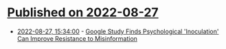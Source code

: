 # [Published on 2022-08-27](index.md)

* [2022-08-27, 15:34:00](https://tech.slashdot.org/story/22/08/27/0211210/google-study-finds-psychological-inoculation-can-improve-resistance-to-misinformation?utm_source=rss1.0mainlinkanon&utm_medium=feed) - [Google Study Finds Psychological 'Inoculation' Can Improve Resistance to Misinformation](https://tech.slashdot.org/story/22/08/27/0211210/google-study-finds-psychological-inoculation-can-improve-resistance-to-misinformation?utm_source=rss1.0mainlinkanon&utm_medium=feed)
